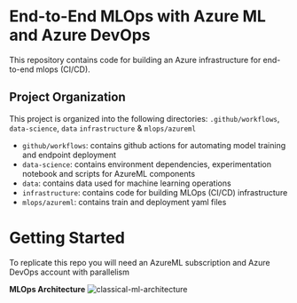 # End-to-End MLOps with Azure ML and Azure DevOps

This repository contains code for building an Azure infrastructure for end-to-end mlops (CI/CD).

## Project Organization
This project is organized into the following directories: `.github/workflows`, `data-science`, `data` `infrastructure` & `mlops/azureml`
- `github/workflows`: contains github actions for automating model training and endpoint deployment
- `data-science`: contains environment dependencies, experimentation notebook and scripts for AzureML components
- `data`: contains data used for machine learning operations
- `infrastructure`: contains code for building MLOps (CI/CD) infrastructure
- `mlops/azureml`: contains train and deployment yaml files


# Getting Started
To replicate this repo you will need an AzureML subscription and Azure DevOps account with parallelism 

**MLOps Architecture**
![classical-ml-architecture](https://github.com/Jeremyugo/AzureMLOps-CI-CD-Passenger-Satisfaction/assets/36512525/d2535fda-47bf-4c35-b1d1-f6d7093c0ea7)



